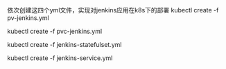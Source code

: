 依次创建这四个yml文件，实现对jenkins应用在k8s下的部署
kubectl create -f pv-jenkins.yml

kubectl create -f pvc-jenkins.yml

kubectl create -f jenkins-statefulset.yml

kubectl create -f jenkins-service.yml
